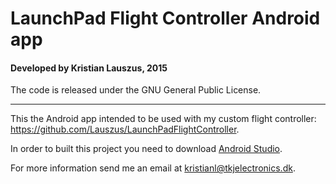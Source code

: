 # LaunchPad Flight Controller Android app
#### Developed by Kristian Lauszus, 2015

The code is released under the GNU General Public License.
_________

This the Android app intended to be used with my custom flight controller: https://github.com/Lauszus/LaunchPadFlightController.

In order to built this project you need to download [Android Studio](http://developer.android.com/sdk/index.html).

For more information send me an email at <kristianl@tkjelectronics.dk>.